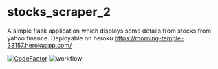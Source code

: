 # stocks_scraper_2
A simple flask application which displays some details from stocks from yahoo finance.
Deployable on heroku.https://morning-temple-33157.herokuapp.com/


[![CodeFactor](https://www.codefactor.io/repository/github/phillip2468/stocks_scraper_2/badge)](https://www.codefactor.io/repository/github/phillip2468/stocks_scraper_2)
![workflow](https://github.com/github/phillip2468/stocks_scraper_2/workflows/test.yml/badge.svg)
